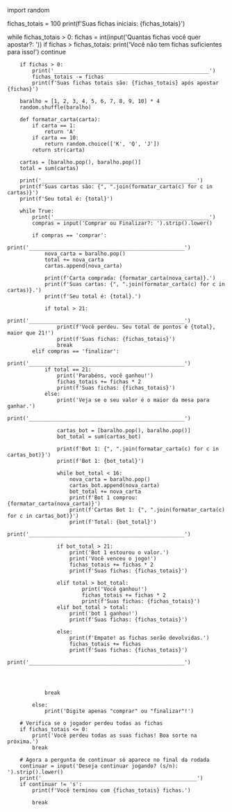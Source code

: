 import random

fichas_totais = 100
print(f'Suas fichas iniciais: {fichas_totais}')

while fichas_totais > 0:
        fichas = int(input('Quantas fichas você quer apostar?: '))
        if fichas > fichas_totais:
            print('Você não tem fichas suficientes para isso!')
            continue

        

        if fichas > 0:
            print('__________________________________________________')
            fichas_totais -= fichas
            print(f'Suas fichas totais são: {fichas_totais} após apostar {fichas}')

        baralho = [1, 2, 3, 4, 5, 6, 7, 8, 9, 10] * 4
        random.shuffle(baralho)

        def formatar_carta(carta):
            if carta == 1:
                return 'A'
            if carta == 10:
                return random.choice(['K', 'Q', 'J'])
            return str(carta)

        cartas = [baralho.pop(), baralho.pop()]
        total = sum(cartas)

        print('__________________________________________________')
        print(f'Suas cartas são: {", ".join(formatar_carta(c) for c in cartas)}')
        print(f'Seu total é: {total}')

        while True:
            print('__________________________________________________')
            compras = input('Comprar ou Finalizar?: ').strip().lower()

            if compras == 'comprar':
                print('__________________________________________________')
                nova_carta = baralho.pop()
                total += nova_carta
                cartas.append(nova_carta)

                print(f'Carta comprada: {formatar_carta(nova_carta)}.')
                print(f'Suas cartas: {", ".join(formatar_carta(c) for c in cartas)}.')
                print(f'Seu total é: {total}.')

                if total > 21:
                    print('__________________________________________________')
                    print(f'Você perdeu. Seu total de pontos é {total}, maior que 21!')
                    print(f'Suas fichas: {fichas_totais}')
                    break
            elif compras == 'finalizar':
                print('__________________________________________________')
                if total == 21:
                    print('Parabéns, você ganhou!')
                    fichas_totais += fichas * 2
                    print(f'Suas fichas: {fichas_totais}')
                else:
                    print('Veja se o seu valor é o maior da mesa para ganhar.')
                    print('__________________________________________________')

                    cartas_bot = [baralho.pop(), baralho.pop()]
                    bot_total = sum(cartas_bot)

                    print(f'Bot 1: {", ".join(formatar_carta(c) for c in cartas_bot)}')
                    print(f'Bot 1: {bot_total}')

                    while bot_total < 16:
                        nova_carta = baralho.pop()
                        cartas_bot.append(nova_carta)
                        bot_total += nova_carta
                        print(f'Bot 1 comprou: {formatar_carta(nova_carta)}')
                        print(f'Cartas Bot 1: {", ".join(formatar_carta(c) for c in cartas_bot)}')
                        print(f'Total: {bot_total}')
                        print('__________________________________________________')

                    if bot_total > 21:
                        print('Bot 1 estourou o valor.')
                        print('Você venceu o jogo!')
                        fichas_totais += fichas * 2
                        print(f'Suas fichas: {fichas_totais}')

                    elif total > bot_total:
                            print('Você ganhou!')
                            fichas_totais += fichas * 2
                            print(f'Suas fichas: {fichas_totais}')
                    elif bot_total > total:
                        print('bot 1 ganhou!')
                        print(f'Suas fichas: {fichas_totais}')

                    else:
                        print(f'Empate! as fichas serão devolvidas.')
                        fichas_totais += fichas
                        print(f'Suas fichas: {fichas_totais}')
                        print('__________________________________________________')




                break

            else:
                print('Digite apenas "comprar" ou "finalizar"!')

        # Verifica se o jogador perdeu todas as fichas
        if fichas_totais <= 0:
            print('Você perdeu todas as suas fichas! Boa sorte na próxima.')
            break

        # Agora a pergunta de continuar só aparece no final da rodada
        continuar = input('Deseja continuar jogando? (s/n): ').strip().lower()
        print('__________________________________________________')
        if continuar != 's':
            print(f'Você terminou com {fichas_totais} fichas.')

            break
